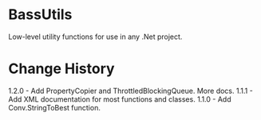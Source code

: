 # BassUtils

Low-level utility functions for use in any .Net project.

# Change History
1.2.0 - Add PropertyCopier and ThrottledBlockingQueue. More docs.
1.1.1 - Add XML documentation for most functions and classes.
1.1.0 - Add Conv.StringToBest function.
